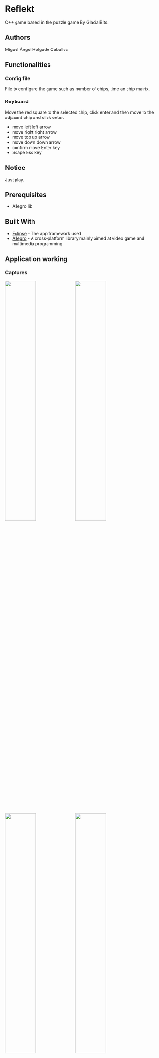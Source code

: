 # Reflekt

C++ game based in the puzzle game By GlacialBits.

## Authors

Miguel Ángel Holgado Ceballos

## Functionalities

### Config file

File to configure the game such as number of chips, time an chip matrix.

### Keyboard

Move the red square to the selected chip, click enter and then move to the adjacent chip and click enter.

* move left
left arrow
* move right
right arrow 
* move top
up arrow
* move down
down arrow
* confirm move
Enter key
* Scape
Esc key

## Notice

Just play.

## Prerequisites

* Allegro lib

## Built With

* [Eclipse](http://www.eclipse.org/downloads/packages/) - The app framework used
* [Allegro](http://liballeg.org/) - A cross-platform library mainly aimed at video game and multimedia programming

## Application working

### Captures

<img src="https://cloud.githubusercontent.com/assets/13255003/24084153/4bb227b4-0ce5-11e7-87b3-6f1def0eec83.png" width="45%"></img>
<img src="https://cloud.githubusercontent.com/assets/13255003/24084154/4bbcce1c-0ce5-11e7-8fee-8a98d02e3964.png" width="45%"></img>
<img src="https://cloud.githubusercontent.com/assets/13255003/24084155/4bbdb958-0ce5-11e7-9332-be066501f40c.png" width="45%"></img>
<img src="https://cloud.githubusercontent.com/assets/13255003/24084156/4bc39526-0ce5-11e7-8529-89e664e5a5a7.png" width="45%"></img>
<img src="https://cloud.githubusercontent.com/assets/13255003/24084157/4bc522f6-0ce5-11e7-9751-74929a7d6a70.png" width="45%"></img> 
